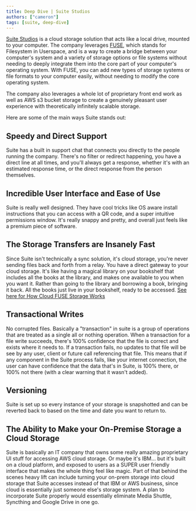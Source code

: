 ```yaml
---
title: Deep Dive | Suite Studios
authors: ["cameron"]
tags: [suite, deep-dive]
---
```


[Suite Studios](https://www.suitestudios.io/) is a cloud storage solution that acts like a local drive, mounted to your computer. The company leverages [FUSE](https://en.wikipedia.org/wiki/Filesystem_in_Userspace), which stands for Filesystem in Userspace, and is a way to create a bridge between your computer's system and a variety of storage options or file systems without needing to deeply integrate them into the core part of your computer's operating system. With FUSE, you can add new types of storage systems or file formats to your computer easily, without needing to modify the core operating system.

<!--truncate-->

The company also leverages a whole lot of proprietary front end work as well as AWS s3 bucket storage to create a genuinely pleasant user experience with theoretically infinitely scalable storage.

Here are some of the main ways Suite stands out:

## Speedy and Direct Support
Suite has a built in support chat that connects you directly to the people running the company. There's no filter or redirect happening, you have a direct line at all times, and you'll always get a response, whether it's with an estimated response time, or the direct response from the person themselves.

## Incredible User Interface and Ease of Use
Suite is really well designed. They have cool tricks like OS aware install instructions that you can access with a QR code, and a super intuitive permissions window. It's really snappy and pretty, and overall just feels like a premium piece of software.

## The Storage Transfers are Insanely Fast
Since Suite isn't technically a sync solution, it's cloud storage, you're never sending files back and forth from a relay. You have a direct gateway to your cloud storage. It's like having a magical library on your bookshelf that includes all the books at the library, and makes one available to you when you want it. Rather than going to the library and borrowing a book, bringing it back. All the books just live in your bookshelf, ready to be accessed. [See here for How Cloud FUSE Storage Works](https://www.google.com/search?q=how+fuse+storage+works&oq=how+fuse+storage+works&gs_lcrp=EgZjaHJvbWUyBggAEEUYOdIBCDIzNjJqMGo3qAIAsAIA&sourceid=chrome&ie=UTF-8#:~:text=Cloud%20Storage%20FUSE%20%7C%20Google,google.com%20%E2%80%BA%20...%20%E2%80%BA%20Documentation)

## Transactional Writes
No corrupted files. Basically a "transaction" in suite is a group of operations that are treated as a single all or nothing operation. When a transaction for a file write succeeds, there's 100% confidence that the file is correct and exists where it needs to. If a transaction fails, no updates to that file will be see by any user, client or future call referencing that file. This means that if any component in the Suite process fails, like your internet connection, the user can have confidence that the data that's in Suite, is 100% there, or 100% not there (with a clear warning that it wasn't added).

## Versioning
Suite is set up so every instance of your storage is snapshotted and can be reverted back to based on the time and date you want to return to.

## The Ability to Make your On-Premise Storage a Cloud Storage
Suite is basically an IT company that owns some really amazing proprietary UI stuff for accessing AWS cloud storage. Or maybe it's IBM... but it's built on a cloud platform, and exposed to users as a SUPER user friendly interface that makes the whole thing feel like magic. Part of that behind the scenes heavy lift can include turning your on-prem storage into cloud storage that Suite accesses instead of that IBM or AWS business, since cloud is essentially just someone else's storage system. A plan to incorporate Suite properly would essentially eliminate Media Shuttle, Syncthing and Google Drive in one go.

